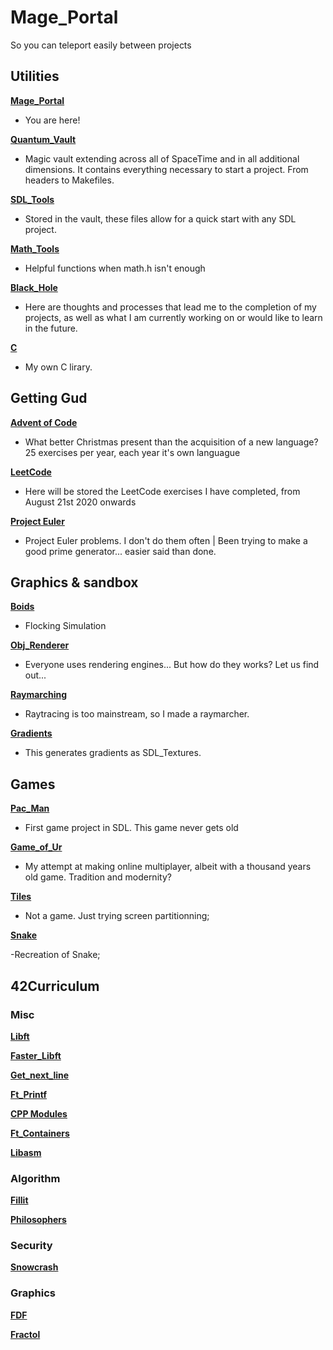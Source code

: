 # Mage_Portal
So you can teleport easily between projects

## Utilities

**[Mage_Portal][0]**
  
  - You are here!
    
**[Quantum_Vault][2]**
     
  - Magic vault extending across all of SpaceTime and in all additional dimensions. It contains everything necessary to start a project. From headers to Makefiles.

**[SDL_Tools][3]**

  - Stored in the vault, these files allow for a quick start with any SDL project. 

**[Math_Tools][4]**

  - Helpful functions when math.h isn't enough
  
**[Black_Hole][9]**

  - Here are thoughts and processes that lead me to the completion of my projects, as well as what I am currently working on or would like to learn in the future.
  
**[C][23]**

- My own C lirary.


## Getting Gud

**[Advent of Code][11]**

  - What better Christmas present than the acquisition of a new language? 25 exercises per year, each year it's own languague
  
**[LeetCode][1]**
  
-  Here will be stored the LeetCode exercises I have completed, from August 21st 2020 onwards
  
**[Project Euler][24]**

- Project Euler problems. I don't do them often | Been trying to make a good prime generator... easier said than done.

## Graphics & sandbox

**[Boids][5]**

  - Flocking Simulation
  
 **[Obj_Renderer][9]**

  - Everyone uses rendering engines... But how do they works? Let us find out...
  
  **[Raymarching][25]**
  
  - Raytracing is too mainstream, so I made a raymarcher.
  
  **[Gradients][26]**

 - This generates gradients as SDL_Textures.

## Games

**[Pac_Man][6]**

- First game project in SDL. This game never gets old

**[Game_of_Ur][7]**

  - My attempt at making online multiplayer, albeit with a thousand years old game. Tradition and modernity?
  
**[Tiles][8]**

  - Not a game. Just trying screen partitionning;
  
  **[Snake][27]**
  
  -Recreation of Snake;
  
  ## 42Curriculum
  
### Misc

**[Libft][13]**

**[Faster_Libft][12]**

**[Get_next_line][22]**

**[Ft_Printf][15]**

**[CPP Modules][18]**

**[Ft_Containers][19]**

**[Libasm][20]**

### Algorithm

**[Fillit][17]**

**[Philosophers][21]**

### Security

**[Snowcrash][16]**

### Graphics

**[FDF][14]**

**[Fractol][15]**


[0]: https://github.com/FlavorlessQuark/Mage_Portal
[1]: https://github.com/FlavorlessQuark/LeetCode
[2]: https://github.com/FlavorlessQuark/Quantum_Vault
[3]: https://github.com/FlavorlessQuark/SDL_Tools
[4]: https://github.com/FlavorlessQuark/Math_Tools
[5]: https://github.com/LumenNoctis/Boids
[6]: https://github.com/Compute-Progress/PacMan
[7]: https://github.com/Compute-Progress/Game_of_Ur
[8]: https://github.com/Compute-Progress/tiles
[9]: https://github.com/FlavorlessQuark/Black_Hole
[10]: https://github.com/LumenNoctis/Obj_renderer
[11]: https://github.com/FlavorlessQuark/Advent_of_Code
[12]: https://github.com/42Curriculum/faster_libft
[13]: https://github.com/42Curriculum/libft
[14]: https://github.com/42Curriculum/ft_fdf
[15]: https://github.com/42Curriculum/Fractol
[16]: https://github.com/42Curriculum/Snowcrash
[17]: https://github.com/42Curriculum/ft_fillit
[18]: https://github.com/42Curriculum/CPP_Modules
[19]: https://github.com/42Curriculum/ft_containers
[20]: https://github.com/42Curriculum/libasm
[21]: https://github.com/42Curriculum/ft_philosophers
[22]: https://github.com/42Curriculum/ft_get_next_line
[23]: https://github.com/FlavorlessQuark/C
[24]: https://github.com/FlavorlessQuark/Ptoject_Euler
[25]: https://github.com/Compute-Progress/RayMarching
[26]: https://github.com/Compute-Progress/Gradients
[27]: https://github.com/Compute-Progress/Snake

